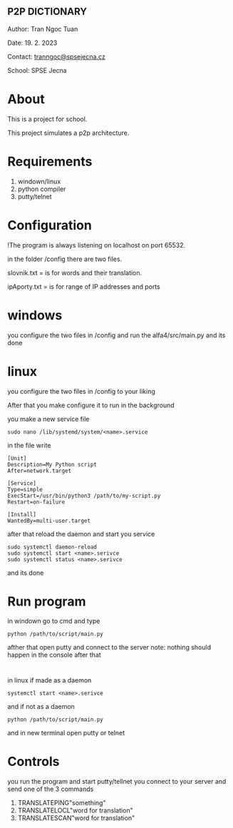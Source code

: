 ## P2P DICTIONARY
Author: Tran Ngoc Tuan

Date: 19. 2. 2023

Contact: tranngoc@spsejecna.cz

School: SPSE Jecna

#
# About
This is a project for school.

This project simulates a p2p architecture.

# 
# Requirements
1. windown/linux
2. python compiler
3. putty/telnet

#
# Configuration
!The program is always listening on localhost on port 65532.

in the folder /config there are two files.

slovnik.txt = is for words and their translation.

ipAporty.txt = is for range of IP addresses and ports

# windows
you configure the two files in /config and run the alfa4/src/main.py and its done


# linux
you configure the two files in /config to your liking

After that you make configure it to run in the background

you make a new service file
```
sudo nano /lib/systemd/system/<name>.service
```

in the file write
```
[Unit]
Description=My Python script
After=network.target

[Service]
Type=simple
ExecStart=/usr/bin/python3 /path/to/my-script.py
Restart=on-failure

[Install]
WantedBy=multi-user.target
```

after that reload the daemon and start you service

```
sudo systemctl daemon-reload
sudo systemctl start <name>.serivce
sudo systemctl status <name>.serivce
```
and its done

#
# Run program
in windown go to cmd and type 
```
python /path/to/script/main.py
```
afther that open putty and connect to the server
note: nothing should happen in the console after that

#

in linux if made as a daemon
```
systemctl start <name>.serivce
```
and if not as a daemon
```
python /path/to/script/main.py
```
and in new terminal open putty or telnet

#
# Controls
you run the program and start putty/tellnet
you connect to your server and send one of the 3 commands

1. TRANSLATEPING"something"
2. TRANSLATELOCL"word for translation"
3. TRANSLATESCAN"word for translation"

